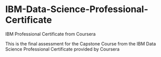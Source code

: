 # IBM-Data-Science-Professional-Certificate
IBM Professional Certificate from Coursera

This is the final assessment for the Capstone Course from the IBM Data Science Professional Certificate provided by Coursera
